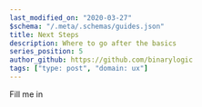 ```yaml
---
last_modified_on: "2020-03-27"
$schema: "/.meta/.schemas/guides.json"
title: Next Steps
description: Where to go after the basics
series_position: 5
author_github: https://github.com/binarylogic
tags: ["type: post", "domain: ux"]
---
```


Fill me in



